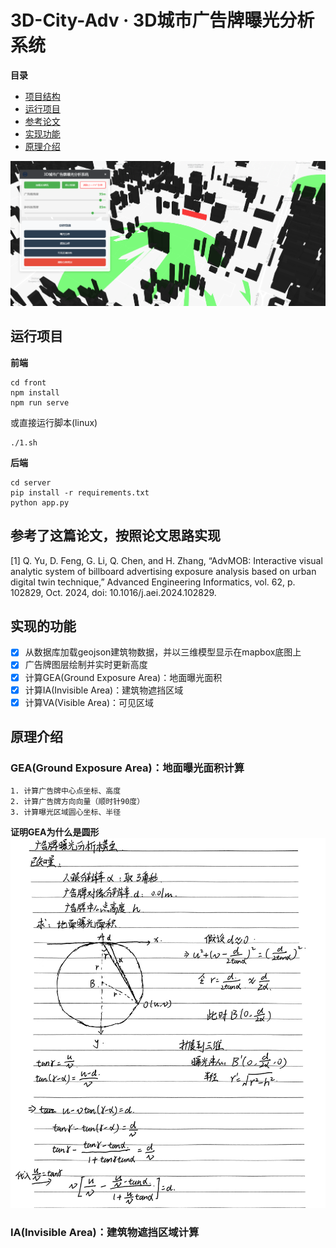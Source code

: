 # 3D-City-Adv · 3D城市广告牌曝光分析系统
**目录**
- [项目结构](#项目结构)
- [运行项目](#运行项目)
- [参考论文](#参考论文)
- [实现功能](#实现功能)
- [原理介绍](#原理介绍)

![alt text](misc/demo.png)

## 运行项目
**前端**
```
cd front
npm install
npm run serve
```
或直接运行脚本(linux)
```
./1.sh
``` 

**后端**
```
cd server
pip install -r requirements.txt
python app.py
```

## 参考了这篇论文，按照论文思路实现
[1] Q. Yu, D. Feng, G. Li, Q. Chen, and H. Zhang, “AdvMOB: Interactive visual analytic system of billboard advertising exposure analysis based on urban digital twin technique,” Advanced Engineering Informatics, vol. 62, p. 102829, Oct. 2024, doi: 10.1016/j.aei.2024.102829.

## 实现的功能
- [x] 从数据库加载geojson建筑物数据，并以三维模型显示在mapbox底图上
- [x] 广告牌图层绘制并实时更新高度
- [x] 计算GEA(Ground Exposure Area)：地面曝光面积
- [x] 计算IA(Invisible Area)：建筑物遮挡区域
- [x] 计算VA(Visible Area)：可见区域

## 原理介绍
### GEA(Ground Exposure Area)：地面曝光面积计算
```
1. 计算广告牌中心点坐标、高度
2. 计算广告牌方向向量（顺时针90度）
3. 计算曝光区域圆心坐标、半径
```
**证明GEA为什么是圆形**
![alt text](misc/GEA.jpg)

### IA(Invisible Area)：建筑物遮挡区域计算